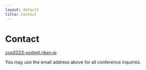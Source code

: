 ```yaml
---
layout: default
title: Contact
---
```


# Contact

[ccp2023-oc@ml.riken.jp](mailto:ccp2023-oc@ml.riken.jp)

You may use the email address above for all conference inquiries.
